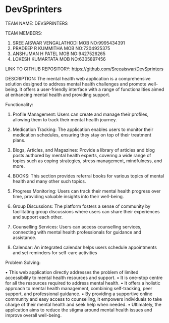 # DevSprinters

TEAM NAME: DEVSPRINTERS

TEAM MEMBERS:

1.  SREE AISWAR VENGALATHODI      MOB NO:9995434391
2. PRADEEP R KUMMITHA             MOB NO:7204925375
3. ANSHUMAN H PATEL               MOB NO:9427526265
4. LOKESH KUMARTATA               MOB NO:6305897456


LINK TO GITHUB REPOSITORY: https://github.com/Sreeaiswar/DevSprinters


DESCRIPTION:
The mental health web application is a comprehensive solution designed to address mental health challenges and promote well-being. It offers a user-friendly interface with a range of functionalities aimed at enhancing mental health and providing support.


Functionality:

1.	Profile Management: Users can create and manage their profiles, allowing them to track their mental health journey.

2.	Medication Tracking: The application enables users to monitor their medication schedules, ensuring they stay on top of their treatment plans.

3.	Blogs, Articles, and Magazines: Provide a library of articles and blog posts authored by mental health experts, covering a wide range of topics such as coping strategies, stress management, mindfulness, and more.

4.	BOOKS: This section provides referral books for various topics of mental health and many other such topics.

5.	Progress Monitoring: Users can track their mental health progress over time, providing valuable insights into their well-being.

6.	Group Discussions: The platform fosters a sense of community by facilitating group discussions where users can share their experiences and support each other.

7.	Counselling Services: Users can access counselling services, connecting with mental health professionals for guidance and assistance.

8.	Calendar: An integrated calendar helps users schedule appointments and set reminders for self-care activities


Problem Solving:

•	This web application directly addresses the problem of limited accessibility to mental health resources and support. 
•	It is one-stop centre for all the resources required to address mental health.
•	It offers a holistic approach to mental health management, combining self-tracking, peer support, and professional guidance.
•	By providing a supportive online community and easy access to counselling, it empowers individuals to take charge of their mental health and seek help when needed. 
•	Ultimately, the application aims to reduce the stigma around mental health issues and improve overall well-being.

